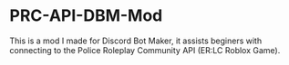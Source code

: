 # PRC-API-DBM-Mod
This is a mod I made for Discord Bot Maker, it assists beginers with connecting to the Police Roleplay Community API (ER:LC Roblox Game).
